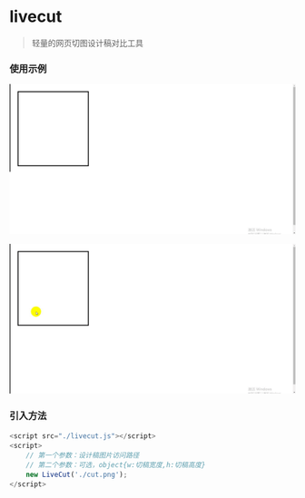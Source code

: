 #  livecut

> 轻量的网页切图设计稿对比工具

### 使用示例

![tian](./docs/tian.gif)

![baoxiaohe](./docs/baoxiaohe.gif)

### 引入方法

```javascript
<script src="./livecut.js"></script>
<script>
    // 第一个参数：设计稿图片访问路径
    // 第二个参数：可选，object{w:切稿宽度,h:切稿高度}
    new LiveCut('./cut.png'); 
</script>
```
